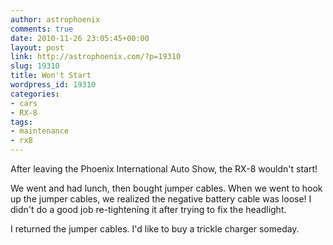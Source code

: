 ```yaml
---
author: astrophoenix
comments: true
date: 2010-11-26 23:05:45+00:00
layout: post
link: http://astrophoenix.com/?p=19310
slug: 19310
title: Won't Start
wordpress_id: 19310
categories:
- cars
- RX-8
tags:
- maintenance
- rx8
---
```


After leaving the Phoenix International Auto Show, the RX-8 wouldn't start!

We went and had lunch, then bought jumper cables. When we went to hook up the jumper cables, we realized the negative battery cable was loose! I didn't do a good job re-tightening it after trying to fix the headlight.

I returned the jumper cables. I'd like to buy a trickle charger someday.

